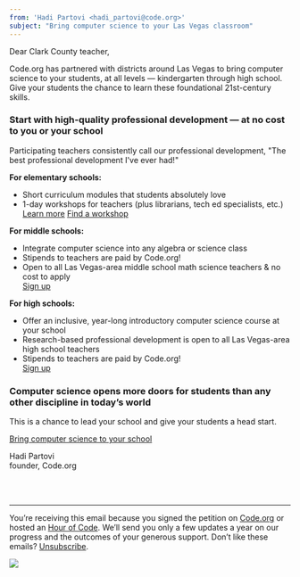 ```yaml
---
from: 'Hadi Partovi <hadi_partovi@code.org>'
subject: "Bring computer science to your Las Vegas classroom"
---
```


Dear Clark County teacher, 

Code.org has partnered with districts around Las Vegas to bring computer science to your students, at all levels — kindergarten through high school. Give your students the chance to learn these foundational 21st-century skills.


### Start with high-quality professional development — at no cost to you or your school

Participating teachers consistently call our professional development, "The best professional development I've ever had!"

**For elementary schools:**

- Short curriculum modules that students absolutely love
- 1-day workshops for teachers (plus librarians, tech ed specialists, etc.)<br />
[Learn more](https://code.org/educate/clark-county/)
[Find a workshop](https://code.org/professional-development-workshops/)

**For middle schools:**

- Integrate computer science into any algebra or science class
- Stipends to teachers are paid by Code.org!
- Open to all Las Vegas-area middle school math science teachers & no cost to apply<br />
[Sign up](https://code.org/educate/clark-county/)

**For high schools:**

- Offer an inclusive, year-long introductory computer science course at your school
- Research-based professional development is open to all Las Vegas-area high school teachers
- Stipends to teachers are paid by Code.org!<br />
[Sign up](https://code.org/educate/clark-county/)

### Computer science opens more doors for students than any other discipline in today’s world

This is a chance to lead your school and give your students a head start.

[Bring computer science to your school](https://code.org/educate/clark-county/)


Hadi Partovi<br />
founder, Code.org




<br />
<br />

<hr/>

You’re receiving this email because you signed the petition on [Code.org](https://code.org/) or hosted an [Hour of Code](http://hourofcode.com). We’ll send you only a few updates a year on our progress and the outcomes of your generous support. Don’t like these emails? [Unsubscribe](<%= unsubscribe_link %>).

![](<%= tracking_pixel %>)

